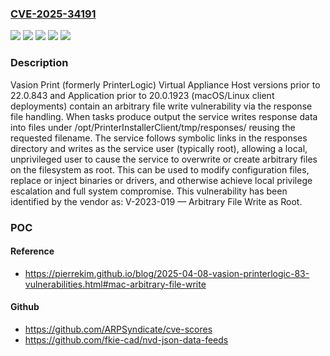### [CVE-2025-34191](https://cve.mitre.org/cgi-bin/cvename.cgi?name=CVE-2025-34191)
![](https://img.shields.io/static/v1?label=Product&message=Print%20Application&color=blue)
![](https://img.shields.io/static/v1?label=Product&message=Print%20Virtual%20Appliance%20Host&color=blue)
![](https://img.shields.io/static/v1?label=Version&message=*%20&color=brightgreen)
![](https://img.shields.io/static/v1?label=Vulnerability&message=CWE-276%20Incorrect%20Default%20Permissions&color=brightgreen)
![](https://img.shields.io/static/v1?label=Vulnerability&message=CWE-59%20Improper%20Link%20Following&color=brightgreen)

### Description

Vasion Print (formerly PrinterLogic) Virtual Appliance Host versions prior to 22.0.843 and Application prior to 20.0.1923 (macOS/Linux client deployments) contain an arbitrary file write vulnerability via the response file handling. When tasks produce output the service writes response data into files under /opt/PrinterInstallerClient/tmp/responses/ reusing the requested filename. The service follows symbolic links in the responses directory and writes as the service user (typically root), allowing a local, unprivileged user to cause the service to overwrite or create arbitrary files on the filesystem as root. This can be used to modify configuration files, replace or inject binaries or drivers, and otherwise achieve local privilege escalation and full system compromise. This vulnerability has been identified by the vendor as: V-2023-019 — Arbitrary File Write as Root.

### POC

#### Reference
- https://pierrekim.github.io/blog/2025-04-08-vasion-printerlogic-83-vulnerabilities.html#mac-arbitrary-file-write

#### Github
- https://github.com/ARPSyndicate/cve-scores
- https://github.com/fkie-cad/nvd-json-data-feeds


